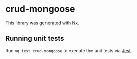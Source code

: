# crud-mongoose

This library was generated with [Nx](https://nx.dev).

## Running unit tests

Run `ng test crud-mongoose` to execute the unit tests via [Jest](https://jestjs.io).
